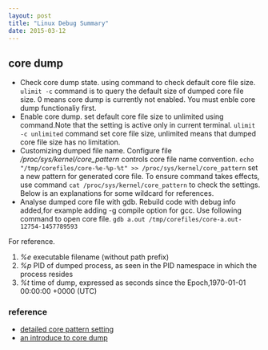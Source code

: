 ```yaml
---
layout: post
title: "Linux Debug Summary" 
date: 2015-03-12
---
```


## core dump

- Check core dump state. using command to check default core file size. `ulimit -c` command is to query the default size of dumped core file size. 0 means core dump is currently not enabled. You must enble core dump functionaliy first.
- Enable core dump. set default core file size to unlimited using command.Note that the setting is active only in current terminal.
`ulimit -c unlimited` command set core file size, unlimited means that dumped core file size has no limitation.
- Customizing dumped file name. Configure file */proc/sys/kernel/core_pattern*  controls core file name convention.
`echo "/tmp/corefiles/core-%e-%p-%t" >> /proc/sys/kernel/core_pattern` set a new pattern for generated core file. To ensure command takes effects, use command `cat /proc/sys/kernel/core_pattern` to check the settings. Below is an explanations for some wildcard for references.   
- Analyse dumped core file with gdb. Rebuild code with debug info added,for example adding -g compile option for gcc. 
Use following command to open core file. `gdb a.out /tmp/corefiles/core-a.out-12754-1457789593`

For reference.  

1. *%e*  executable filename (without path prefix) 
2. *%p*  PID of dumped process, as seen in the PID namespace in which the process resides
3. *%t*  time of dump, expressed as seconds since the Epoch,1970-01-01 00:00:00 +0000 (UTC)

### reference
- [detailed core pattern setting](http://man7.org/linux/man-pages/man5/core.5.html) 
- [an introduce to core dump](http://www.cnblogs.com/hazir/p/linxu_core_dump.html)
